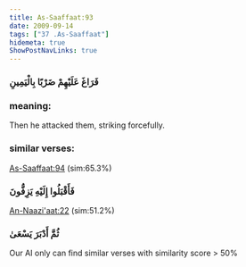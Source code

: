 ```yaml
---
title: As-Saaffaat:93
date: 2009-09-14
tags: ["37 .As-Saaffaat"]
hidemeta: true 
ShowPostNavLinks: true 
---
```

### فَرَاغَ عَلَيْهِمْ ضَرْبًا بِالْيَمِينِ
### meaning: 
Then he attacked them, striking forcefully.
### similar verses: 

[As-Saaffaat:94](/37/94) (sim:65.3%)

### فَأَقْبَلُوا إِلَيْهِ يَزِفُّونَ

[An-Naazi'aat:22](/79/22) (sim:51.2%)

### ثُمَّ أَدْبَرَ يَسْعَىٰ

Our AI only can find similar verses with similarity score > 50% 



